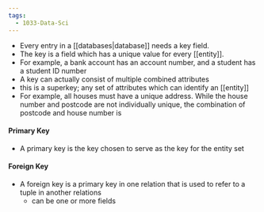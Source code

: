 ```yaml
---
tags:
  - 1033-Data-Sci
---
```

- Every entry in a [[databases|database]] needs a key field.
- The key is a field which has a unique value for every [[entity]].
- For example, a bank account has an account number, and a student has a student ID number
- A key can actually consist of multiple combined attributes
- this is a superkey; any set of attributes which can identify an [[entity]]
- For example, all houses must have a unique address. While the house number and postcode are not individually unique, the combination of postcode and house number is
#### Primary Key
- A primary key is the key chosen to serve as the key for the entity set
#### Foreign Key
- A foreign key is a primary key in one relation that is used to refer to a tuple in another relations
	- can be one or more fields